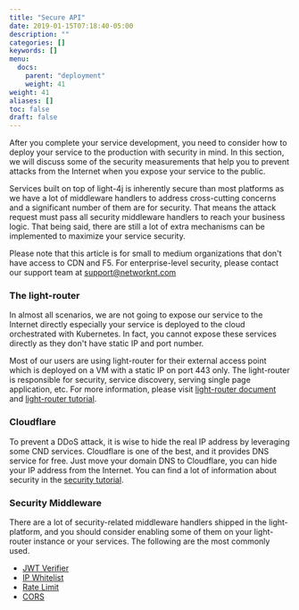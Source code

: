 ```yaml
---
title: "Secure API"
date: 2019-01-15T07:18:40-05:00
description: ""
categories: []
keywords: []
menu:
  docs:
    parent: "deployment"
    weight: 41
weight: 41
aliases: []
toc: false
draft: false
---
```


After you complete your service development, you need to consider how to deploy your service to the production with security in mind. In this section, we will discuss some of the security measurements that help you to prevent attacks from the Internet when you expose your service to the public. 

Services built on top of light-4j is inherently secure than most platforms as we have a lot of middleware handlers to address cross-cutting concerns and a significant number of them are for security. That means the attack request must pass all security middleware handlers to reach your business logic. That being said, there are still a lot of extra mechanisms can be implemented to maximize your service security. 

Please note that this article is for small to medium organizations that don't have access to CDN and F5. For enterprise-level security, please contact our support team at support@networknt.com

### The light-router

In almost all scenarios, we are not going to expose our service to the Internet directly especially your service is deployed to the cloud orchestrated with Kubernetes. In fact, you cannot expose these services directly as they don't have static IP and port number. 

Most of our users are using light-router for their external access point which is deployed on a VM with a static IP on port 443 only. The light-router is responsible for security, service discovery, serving single page application, etc. For more information, please visit [light-router document][] and [light-router tutorial][]. 

### Cloudflare

To prevent a DDoS attack, it is wise to hide the real IP address by leveraging some CND services. Cloudflare is one of the best, and it provides DNS service for free. Just move your domain DNS to Cloudflare, you can hide your IP address from the Internet. You can find a lot of information about security in the [security tutorial][]. 

### Security Middleware

There are a lot of security-related middleware handlers shipped in the light-platform, and you should consider enabling some of them on your light-router instance or your services. The following are the most commonly used. 

* [JWT Verifier](/style/light-rest-4j/openapi-security/)
* [IP Whitelist](/concern/ip-whitelist/)
* [Rate Limit](/concern/limit/)
* [CORS](/concern/cors/)


[light-router document]: /service/router/
[light-router tutorial]: /tutorial/router/
[security tutorial]:/tutorial/security/


